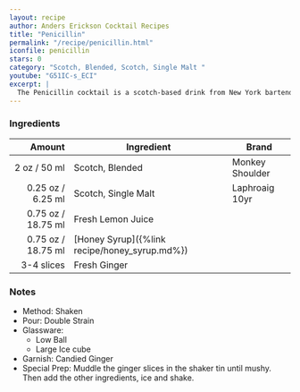 ```yaml
---
layout: recipe
author: Anders Erickson Cocktail Recipes
title: "Penicillin"
permalink: "/recipe/penicillin.html"
iconfile: penicillin
stars: 0
category: "Scotch, Blended, Scotch, Single Malt "
youtube: "G51IC-s_ECI"
excerpt: |
  The Penicillin cocktail is a scotch-based drink from New York bartender Sam Ross. The modern classic perfectly mixes smoke, ginger, and lemon.
---
```


### Ingredients

|     Amount | Ingredient                                    | Brand           |
| ---------: | --------------------------------------------- | --------------- |
|       2 oz / 50 ml | Scotch, Blended                               | Monkey Shoulder |
|    0.25 oz / 6.25 ml | Scotch, Single Malt                           | Laphroaig 10yr  |
|    0.75 oz / 18.75 ml | Fresh Lemon Juice                             |
|    0.75 oz / 18.75 ml | [Honey Syrup]({%link recipe/honey_syrup.md%}) |
| 3-4 slices | Fresh Ginger                                  |

### Notes

- Method: Shaken
- Pour: Double Strain
- Glassware:
  - Low Ball
  - Large Ice cube
- Garnish: Candied Ginger
- Special Prep: Muddle the ginger slices in the shaker tin until mushy. Then add the other ingredients, ice and shake.
